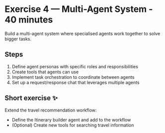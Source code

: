 # Exercise 4 — Multi-Agent System - 40 minutes

Build a multi-agent system where specialised agents work together to solve bigger tasks.

## Steps

1. Define agent personas with specific roles and responsibilities
2. Create tools that agents can use
3. Implement task orchestration to coordinate between agents
4. Set up a request/response chat that leverages multiple agents

## Short exercise ✨

Extend the travel recommendation workflow:

- Define the Itinerary builder agent and add to the workflow
- (Optional) Create new tools for searching travel information
